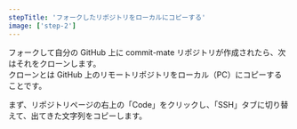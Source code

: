 ```yaml
---
stepTitle: 'フォークしたリポジトリをローカルにコピーする'
image: ['step-2']
---
```


フォークして自分の GitHub 上に commit-mate リポジトリが作成されたら、次はそれをクローンします。  
クローンとは GitHub 上のリモートリポジトリをローカル（PC）にコピーすることです。

まず、リポジトリページの右上の「Code」をクリックし、「SSH」タブに切り替えて、出てきた文字列をコピーします。  

